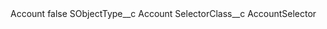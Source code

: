 <?xml version="1.0" encoding="UTF-8"?>
<CustomMetadata xmlns="http://soap.sforce.com/2006/04/metadata" xmlns:xsi="http://www.w3.org/2001/XMLSchema-instance" xmlns:xsd="http://www.w3.org/2001/XMLSchema">
    <label>Account</label>
    <protected>false</protected>
    <values>
        <field>SObjectType__c</field>
        <value xsi:type="xsd:string">Account</value>
    </values>
    <values>
        <field>SelectorClass__c</field>
        <value xsi:type="xsd:string">AccountSelector</value>
    </values>
</CustomMetadata>
